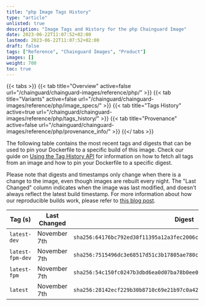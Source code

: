 ```yaml
---
title: "php Image Tags History"
type: "article"
unlisted: true
description: "Image Tags and History for the php Chainguard Image"
date: 2023-06-22T11:07:52+02:00
lastmod: 2023-06-22T11:07:52+02:00
draft: false
tags: ["Reference", "Chainguard Images", "Product"]
images: []
weight: 700
toc: true
---
```


{{< tabs >}}
{{< tab title="Overview" active=false url="/chainguard/chainguard-images/reference/php/" >}}
{{< tab title="Variants" active=false url="/chainguard/chainguard-images/reference/php/image_specs/" >}}
{{< tab title="Tags History" active=true url="/chainguard/chainguard-images/reference/php/tags_history/" >}}
{{< tab title="Provenance" active=false url="/chainguard/chainguard-images/reference/php/provenance_info/" >}}
{{</ tabs >}}

The following table contains the most recent tags and digests that can be used to pin your Dockerfile to a specific build of this image. Check our guide on [Using the Tag History API](/chainguard/chainguard-images/using-the-tag-history-api/) for information on how to fetch all tags from an image and how to pin your Dockerfile to a specific digest.

Please note that digests and timestamps only change when there is a change to the image, even though images are rebuilt every night. The "Last Changed" column indicates when the image was last modified, and doesn't always reflect the latest build timestamp. For more information about how our reproducible builds work, please refer to [this blog post](https://www.chainguard.dev/unchained/reproducing-chainguards-reproducible-image-builds).

| Tag (s)           | Last Changed | Digest                                                                    |
|-------------------|--------------|---------------------------------------------------------------------------|
|  `latest-dev`     | November 7th | `sha256:64176bc792ed38f11395a12a3fec2006ce140e961ee9320c79fc4129f73e69a4` |
|  `latest-fpm-dev` | November 7th | `sha256:7515496dc3e68517d51c3b17805ae780cf3cd4c3e5220e8d6571254184a1ba2a` |
|  `latest-fpm`     | November 7th | `sha256:54c150fc0247b3dbd6ea0d07ba78b0ee0fb5a65d81e444762325fc24d69d4e03` |
|  `latest`         | November 7th | `sha256:28142ecf229b30b8710c69e21b97c0a42c5448e7c4a08b29b991075d6fe2a287` |

